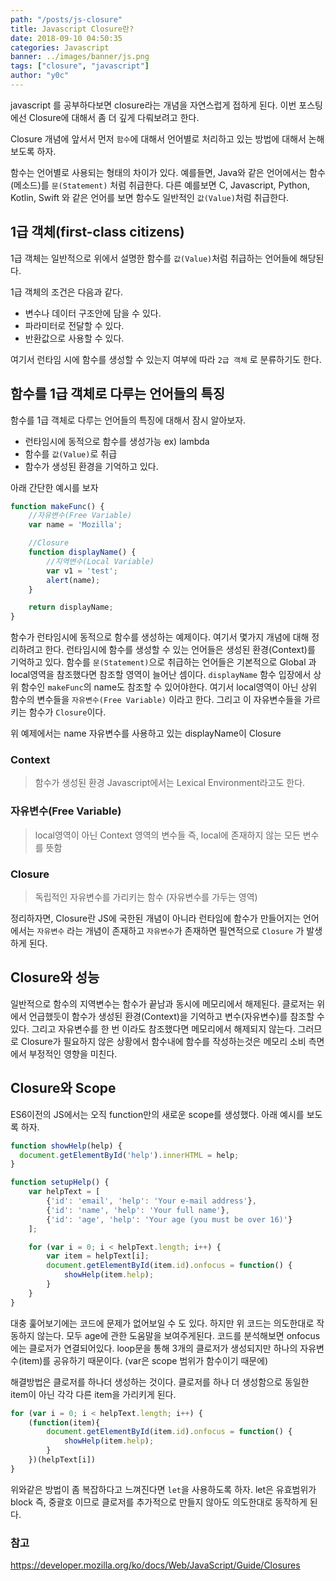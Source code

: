 ```yaml
---
path: "/posts/js-closure"
title: Javascript Closure란?
date: 2018-09-10 04:50:35
categories: Javascript
banner: ../images/banner/js.png
tags: ["closure", "javascript"]
author: "y0c"
---
```


javascript 를 공부하다보면 closure라는 개념을 자연스럽게 접하게 된다. 
이번 포스팅에선 Closure에 대해서 좀 더 깊게 다뤄보려고 한다. 

Closure 개념에 앞서서 먼저 `함수`에 대해서 언어별로 처리하고 있는 방법에 대해서 논해보도록 하자.

함수는 언어별로 사용되는 형태의 차이가 있다. 
예를들면, Java와 같은 언어에서는 함수(메소드)를 `문(Statement)` 처럼 취급한다.
다른 예를보면 C, Javascript, Python, Kotlin, Swift 와 같은 언어를 보면 함수도 일반적인 `값(Value)`처럼 취급한다. 

## 1급 객체(first-class citizens)
1급 객체는 일반적으로 위에서 설명한 함수를 `값(Value)`처럼 취급하는 언어들에 해당된다. 

1급 객체의 조건은 다음과 같다. 
* 변수나 데이터 구조안에 담을 수 있다. 
* 파라미터로 전달할 수 있다. 
* 반환값으로 사용할 수 있다. 

여기서 런타임 시에 함수를 생성할 수 있는지 여부에 따라 `2급 객체` 로 분류하기도 한다. 

## 함수를 1급 객체로 다루는 언어들의 특징
함수를 1급 객체로 다루는 언어들의 특징에 대해서 잠시 알아보자. 
* 런타임시에 동적으로 함수를 생성가능  ex) lambda
* 함수를 `값(Value)`로 취급 
* 함수가 생성된 환경을 기억하고 있다. 

아래 간단한 예시를 보자 
```javascript
function makeFunc() {
    //자유변수(Free Variable)
    var name = 'Mozilla';

    //Closure
    function displayName() {
        //지역변수(Local Variable)
        var v1 = 'test';
        alert(name);
    }

    return displayName;
}
```
함수가 런타임시에 동적으로 함수를 생성하는 예제이다. 
여기서 몇가지 개념에 대해 정리하려고 한다. 
런타임시에 함수를 생성할 수 있는 언어들은 생성된 환경(Context)를 기억하고 있다. 
함수를 `문(Statement)`으로 취급하는 언어들은 기본적으로 Global 과 local영역을 참조했다면 참조할 영역이 늘어난 셈이다. `displayName` 함수 입장에서 상위 함수인 `makeFunc`의 name도 참조할 수 있어야한다. 여기서 local영역이 아닌 상위 함수의 변수들을 `자유변수(Free Variable)` 이라고 한다.  그리고 이 자유변수들을 가르키는 함수가 `Closure`이다. 

위 예제에서는 name 자유변수를 사용하고 있는 displayName이 Closure

### Context 
> 함수가 생성된 환경 Javascript에서는 Lexical Environment라고도 한다.  

### 자유변수(Free Variable)
> local영역이 아닌 Context 영역의 변수들 
> 즉, local에 존재하지 않는 모든 변수를 뜻함

### Closure
> 독립적인 자유변수를 가리키는 함수 
> (자유변수를 가두는 영역)

정리하자면, Closure란 JS에 국한된 개념이 아니라 런타임에 함수가 만들어지는 언어에서는 `자유변수` 라는 개념이 존재하고 `자유변수`가 존재하면 필연적으로 `Closure` 가 발생하게 된다. 

## Closure와 성능 
일반적으로 함수의 지역변수는 함수가 끝남과 동시에 메모리에서 해제된다. 
클로저는 위에서 언급했듯이 함수가 생성된 환경(Context)을 기억하고 변수(자유변수)를 참조할 수 있다. 그리고 자유변수를 한 번 이라도 참조했다면 메모리에서 해제되지 않는다. 그러므로 Closure가 필요하지 않은 상황에서 함수내에 함수를 작성하는것은 메모리 소비 측면에서 부정적인 영향을 미친다. 

## Closure와 Scope
ES6이전의 JS에서는 오직 function만의 새로운 scope를 생성했다. 
아래 예시를 보도록 하자.
```javascript
function showHelp(help) {
  document.getElementById('help').innerHTML = help;
}

function setupHelp() {
    var helpText = [
        {'id': 'email', 'help': 'Your e-mail address'},
        {'id': 'name', 'help': 'Your full name'},
        {'id': 'age', 'help': 'Your age (you must be over 16)'}
    ];

    for (var i = 0; i < helpText.length; i++) {
        var item = helpText[i];
        document.getElementById(item.id).onfocus = function() {
            showHelp(item.help);
        }
    }
}
```
대충 훑어보기에는 코드에 문제가 없어보일 수 도 있다. 
하지만 위 코드는 의도한대로 작동하지 않는다. 모두 age에 관한 도움말을 보여주게된다. 
코드를 분석해보면 onfocus에는 클로저가 연결되어있다. loop문을 통해 3개의 클로저가 생성되지만 하나의 자유변수(item)를 공유하기 때문이다. 
(var은 scope 범위가 함수이기 때문에)

해결방법은 클로저를 하나더 생성하는 것이다. 
클로저를 하나 더 생성함으로 동일한 item이 아닌 각각 다른 item을 가리키게 된다. 
```javascript
for (var i = 0; i < helpText.length; i++) {
    (function(item){
        document.getElementById(item.id).onfocus = function() {
            showHelp(item.help);
        }
    })(helpText[i])
}
```

위와같은 방법이 좀 복잡하다고 느껴진다면 `let`을 사용하도록 하자.
let은 유효범위가 block 즉, 중괄호 이므로 클로저를 추가적으로 만들지 않아도 의도한대로 동작하게 된다. 

### 참고 
https://developer.mozilla.org/ko/docs/Web/JavaScript/Guide/Closures
